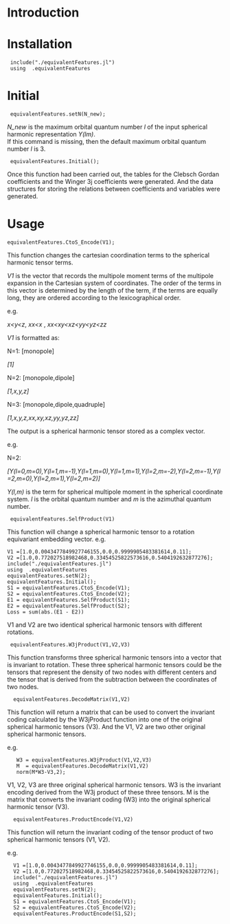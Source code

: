 # Introduction
# Installation
     include("./equivalentFeatures.jl")
     using  .equivalentFeatures 
# Initial
     equivalentFeatures.setN(N_new);
*N_new* is the maximum orbital quantum number *l* of the input spherical harmonic representation *Y(lm)*.   
    If this command is missing, then the default maximum orbital quantum number *l* is 3.  
     
     equivalentFeatures.Initial();
   Once this function had been carried out, the tables for the Clebsch Gordan coefficients and the Winger 3j coefficients were generated. And the data structures for storing the relations between coefficients and variables were generated.
# Usage
    equivalentFeatures.CtoS_Encode(V1);

  This function changes the cartesian coordination terms to the spherical harmonic tensor terms. 
  
  *V1* is the vector that records the multipole moment terms of the multipole expansion in the Cartesian system of coordinates.
  The order of the terms in this vector is determined by the length of the term, if the terms are equally long, they are ordered according to the lexicographical order. 
  
  e.g.
  
   *x<y<z*,
   *xx<x* ,
   *xx<xy<xz<yy<yz<zz*
   
*V1* is formatted as: 

N=1: [monopole]

*[1]*
    
N=2: [monopole,dipole]

*[1,x,y,z]*
    
N=3: [monopole,dipole,quadruple]

*[1,x,y,z,xx,xy,xz,yy,yz,zz]*

The output is a spherical harmonic tensor stored as a complex vector.

e.g.

N=2:

*[Y(l=0,m=0),Y(l=1,m=-1),Y(l=1,m=0),Y(l=1,m=1),Y(l=2,m=-2),Y(l=2,m=-1),Y(l=2,m=0),Y(l=2,m=1),Y(l=2,m=2)]*

*Y(l,m)* is the term for spherical multipole moment in the spherical coordinate system. *l* is the orbital quantum number and *m* is the azimuthal quantum number. 

     equivalentFeatures.SelfProduct(V1)

This function will change a spherical harmonic tensor to a rotation equivariant embedding vector. 
e.g. 

    V1 =[1.0,0.0043477849927746155,0.0,0.9999905483381614,0.11]; 
    V2 =[1.0,0.772027518982468,0.33454525822573616,0.5404192632877276];
    include("./equivalentFeatures.jl")
    using  .equivalentFeatures
    equivalentFeatures.setN(2); 
    equivalentFeatures.Initial(); 
    S1 = equivalentFeatures.CtoS_Encode(V1);
    S2 = equivalentFeatures.CtoS_Encode(V2);
    E1 = equivalentFeatures.SelfProduct(S1); 
    E2 = equivalentFeatures.SelfProduct(S2);
    Loss = sum(abs.(E1 - E2))   
    
V1 and V2 are two identical spherical harmonic tensors with different rotations. 

     equivalentFeatures.W3jProduct(V1,V2,V3) 

This function transforms three spherical harmonic tensors into a vector that is invariant to rotation. These three spherical harmonic tensors could be the tensors that represent the density of two nodes with different centers and the tensor that is derived from the subtraction between the coordinates of two nodes.

      equivalentFeatures.DecodeMatrix(V1,V2)
      
This function will return a matrix that can be used to convert the invariant coding calculated by the W3jProduct function into one of the original spherical harmonic tensors (V3).  And the V1, V2 are two other original spherical harmonic tensors.

e.g.
      
       W3 = equivalentFeatures.W3jProduct(V1,V2,V3)
       M  = equivalentFeatures.DecodeMatrix(V1,V2) 
       norm(M*W3-V3,2);

 V1, V2, V3 are three original spherical harmonic tensors.
 W3 is the invariant encoding derived from the W3j product of these three tensors. 
 M is the matrix that converts the invariant coding (W3) into the original spherical harmonic tensor (V3).


      equivalentFeatures.ProductEncode(V1,V2)


This function will return the invariant coding of the tensor product of two spherical harmonic tensors (V1, V2).

e.g.

      V1 =[1.0,0.0043477849927746155,0.0,0.9999905483381614,0.11]; 
      V2 =[1.0,0.772027518982468,0.33454525822573616,0.5404192632877276];
      include("./equivalentFeatures.jl")
      using  .equivalentFeatures
      equivalentFeatures.setN(2); 
      equivalentFeatures.Initial();
      S1 = equivalentFeatures.CtoS_Encode(V1);
      S2 = equivalentFeatures.CtoS_Encode(V2);
      equivalentFeatures.ProductEncode(S1,S2);

     

